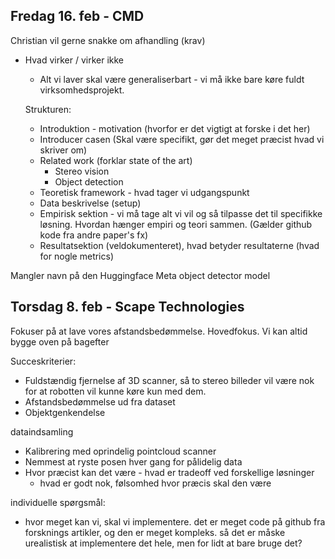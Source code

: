 ## Fredag 16. feb - CMD

Christian vil gerne snakke om afhandling (krav)

- Hvad virker / virker ikke
    - Alt vi laver skal være generaliserbart - vi må ikke bare køre fuldt virksomhedsprojekt.

    Strukturen:
    - Introduktion - motivation (hvorfor er det vigtigt at forske i det her)
    - Introducer casen (Skal være specifikt, gør det meget præcist hvad vi skriver om)
    - Related work (forklar state of the art) 
        - Stereo vision
        - Object detection
    - Teoretisk framework - hvad tager vi udgangspunkt
    - Data beskrivelse (setup)
    - Empirisk sektion - vi må tage alt vi vil og så tilpasse det til specifikke løsning. Hvordan hænger empiri og teori sammen. (Gælder github kode fra andre paper's fx)
    - Resultatsektion (veldokumenteret), hvad betyder resultaterne (hvad for nogle metrics)

Mangler navn på den Huggingface Meta object detector model


## Torsdag 8. feb - Scape Technologies

Fokuser på at lave vores afstandsbedømmelse. Hovedfokus. Vi kan altid bygge oven på bagefter

Succeskriterier:
- Fuldstændig fjernelse af 3D scanner, så to stereo billeder vil være nok for at robotten vil kunne køre kun med dem.
- Afstandsbedømmelse ud fra dataset
- Objektgenkendelse 

dataindsamling
- Kalibrering med oprindelig pointcloud scanner
- Nemmest at ryste posen hver gang for pålidelig data
- Hvor præcist kan det være - hvad er tradeoff ved forskellige løsninger
    -  hvad er godt nok, følsomhed hvor præcis skal den være

individuelle spørgsmål:
- hvor meget kan vi, skal vi implementere. det er meget code på github fra forsknings artikler, og den er meget kompleks. så det er måske urealistisk at implementere det hele, men for lidt at bare bruge det?
